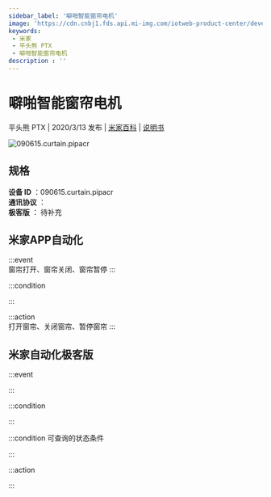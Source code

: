 ```yaml
---
sidebar_label: '噼啪智能窗帘电机'
image: 'https://cdn.cnbj1.fds.api.mi-img.com/iotweb-product-center/developer_1575876815490PBL6qGeb.png?GalaxyAccessKeyId=AKVGLQWBOVIRQ3XLEW&Expires=9223372036854775807&Signature=9UjO4CNiTzzZjnLk18JPzbiHwi0='
keywords: 
 - 米家
 - 平头熊 PTX
 - 噼啪智能窗帘电机
description : ''
---
```

# 噼啪智能窗帘电机

平头熊 PTX | 2020/3/13 发布 | [米家百科](https://home.mi.com/webapp/content/baike/product/index.html?model=090615.curtain.pipacr) | [说明书](https://home.mi.com/views/introduction.html?model=090615.curtain.pipacr&region=cn)

![090615.curtain.pipacr](https://cdn.cnbj1.fds.api.mi-img.com/iotweb-product-center/developer_1575876815490PBL6qGeb.png?GalaxyAccessKeyId=AKVGLQWBOVIRQ3XLEW&Expires=9223372036854775807&Signature=9UjO4CNiTzzZjnLk18JPzbiHwi0=)

## 规格  
> 
**设备 ID** ：090615.curtain.pipacr  
**通讯协议** ：  
**极客版**  ： 待补充 


## 米家APP自动化  

:::event  
窗帘打开、窗帘关闭、窗帘暂停
:::

:::condition  

:::

:::action   
打开窗帘、关闭窗帘、暂停窗帘
:::

## 米家自动化极客版  

:::event  

:::

:::condition  

:::

:::condition 可查询的状态条件  

:::

:::action  

:::

        
